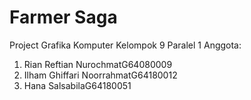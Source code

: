 # Farmer Saga
Project Grafika Komputer
Kelompok 9 Paralel 1
Anggota:
1. Rian Reftian NurochmatG64080009
2. Ilham Ghiffari NoorrahmatG64180012
3. Hana SalsabilaG64180051
